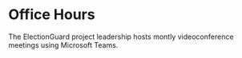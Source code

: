 # Office Hours

The ElectionGuard project leadership hosts montly videoconference meetings using Microsoft Teams.